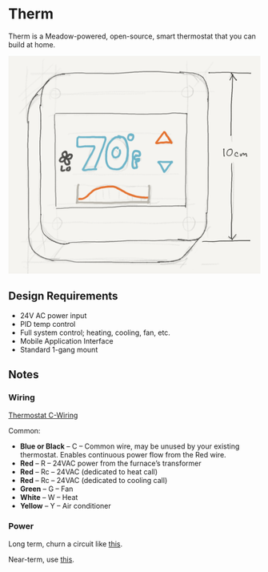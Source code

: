 # Therm

Therm is a Meadow-powered, open-source, smart thermostat that you can build at home.

![](Design/Therm_Sketch.png)


## Design Requirements

* 24V AC power input 
* PID temp control
* Full system control; heating, cooling, fan, etc.
* Mobile Application Interface
* Standard 1-gang mount


## Notes

### Wiring

[Thermostat C-Wiring](https://smartthermostatguide.com/thermostat-c-wire-explained/)

Common:

* **Blue or Black** – C – Common wire, may be unused by your existing thermostat. Enables continuous power flow from the Red wire.
* **Red** – R – 24VAC power from the furnace’s transformer
* **Red** – Rc – 24VAC (dedicated to heat call)
* **Red** – Rc – 24VAC (dedicated to cooling call)
* **Green** – G – Fan
* **White** – W – Heat
* **Yellow** – Y – Air conditioner

### Power

Long term, churn a circuit like [this](https://rayshobby.net/wordpress/24vac-to-5vdc-conversion/). 

Near-term, use [this](https://www.amazon.com/SMAKN%C2%AE-Converter-Voltage-Supply-Waterproof/dp/B00RE6QN4U).